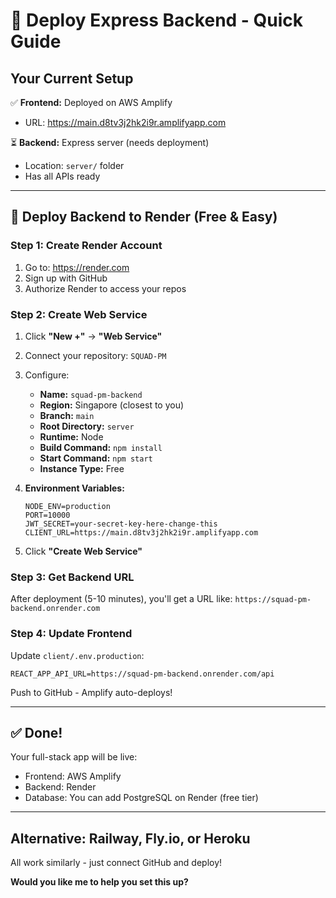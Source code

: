 # 🚀 Deploy Express Backend - Quick Guide

## Your Current Setup

✅ **Frontend:** Deployed on AWS Amplify
   - URL: https://main.d8tv3j2hk2i9r.amplifyapp.com

⏳ **Backend:** Express server (needs deployment)
   - Location: `server/` folder
   - Has all APIs ready

---

## 🎯 Deploy Backend to Render (Free & Easy)

### Step 1: Create Render Account

1. Go to: https://render.com
2. Sign up with GitHub
3. Authorize Render to access your repos

### Step 2: Create Web Service

1. Click **"New +"** → **"Web Service"**
2. Connect your repository: `SQUAD-PM`
3. Configure:
   - **Name:** `squad-pm-backend`
   - **Region:** Singapore (closest to you)
   - **Branch:** `main`
   - **Root Directory:** `server`
   - **Runtime:** Node
   - **Build Command:** `npm install`
   - **Start Command:** `npm start`
   - **Instance Type:** Free

4. **Environment Variables:**
   ```
   NODE_ENV=production
   PORT=10000
   JWT_SECRET=your-secret-key-here-change-this
   CLIENT_URL=https://main.d8tv3j2hk2i9r.amplifyapp.com
   ```

5. Click **"Create Web Service"**

### Step 3: Get Backend URL

After deployment (5-10 minutes), you'll get a URL like:
`https://squad-pm-backend.onrender.com`

### Step 4: Update Frontend

Update `client/.env.production`:
```
REACT_APP_API_URL=https://squad-pm-backend.onrender.com/api
```

Push to GitHub - Amplify auto-deploys!

---

## ✅ Done!

Your full-stack app will be live:
- Frontend: AWS Amplify
- Backend: Render
- Database: You can add PostgreSQL on Render (free tier)

---

## Alternative: Railway, Fly.io, or Heroku

All work similarly - just connect GitHub and deploy!

**Would you like me to help you set this up?**
